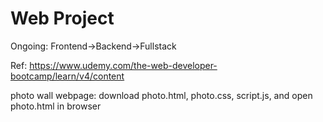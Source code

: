 # Web Project

Ongoing:
Frontend->Backend->Fullstack

Ref: https://www.udemy.com/the-web-developer-bootcamp/learn/v4/content

photo wall webpage: download photo.html, photo.css, script.js, and open photo.html in browser
